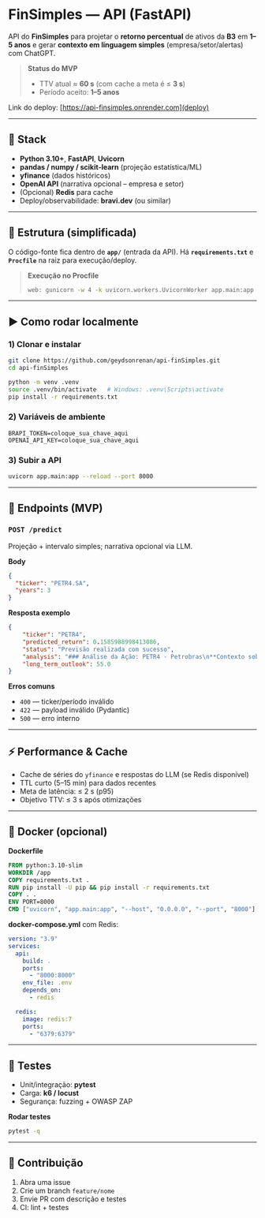# FinSimples — API (FastAPI)

API do **FinSimples** para projetar o **retorno percentual** de ativos da **B3** em **1–5 anos** e gerar **contexto em linguagem simples** (empresa/setor/alertas) com ChatGPT.

> **Status do MVP**
>
> * TTV atual ≈ **60 s** (com cache a meta é ≤ **3 s**)
> * Período aceito: **1–5 anos**

Link do deploy: [https://api-finsimples.onrender.com](deploy)

---

## 🔧 Stack

* **Python 3.10+**, **FastAPI**, **Uvicorn**
* **pandas / numpy / scikit-learn** (projeção estatística/ML)
* **yfinance** (dados históricos)
* **OpenAI API** (narrativa opcional – empresa e setor)
* (Opcional) **Redis** para cache
* Deploy/observabilidade: **bravi.dev** (ou similar)

---

## 📁 Estrutura (simplificada)

O código-fonte fica dentro de **`app/`** (entrada da API).
Há **`requirements.txt`** e **`Procfile`** na raiz para execução/deploy.

> **Execução no Procfile**
>
> ```bash
> web: gunicorn -w 4 -k uvicorn.workers.UvicornWorker app.main:app
> ```

---

## ▶️ Como rodar localmente

### 1) Clonar e instalar

```bash
git clone https://github.com/geydsonrenan/api-finSimples.git
cd api-finSimples

python -m venv .venv
source .venv/bin/activate   # Windows: .venv\Scripts\activate
pip install -r requirements.txt
```

### 2) Variáveis de ambiente

```env
BRAPI_TOKEN=coloque_sua_chave_aqui
OPENAI_API_KEY=coloque_sua_chave_aqui
```

### 3) Subir a API

```bash
uvicorn app.main:app --reload --port 8000
```

---

## 🔌 Endpoints (MVP)

### `POST /predict`

Projeção + intervalo simples; narrativa opcional via LLM.

**Body**

```json
{
  "ticker": "PETR4.SA",
  "years": 3
}
```

**Resposta exemplo**

```json
{
    "ticker": "PETR4",
    "predicted_return": 0.1585988998413086,
    "status": "Previsão realizada com sucesso",
    "analysis": "### Análise da Ação: PETR4 - Petrobras\n**Contexto sobre a empresa**\nA Petrobras é a maior empresa de petróleo e gás do Brasil, atuando no setor de energia há mais de 60 anos. Ela é responsável por grande parte da produção, refino e distribuição de combustíveis fósseis no país, sendo uma das líderes do setor na América Latina.\n**Explicação do Resultado:**\nO indicador P/L em torno de 8,6 sugere que a ação está sendo negociada a múltiplos razoáveis em relação ao seu lucro, o que pode indicar uma certa atratividade de preço. A previsão de retorno anual de 15,86% é elevada, mas é importante destacar que o setor de energia, especialmente petróleo, é exposto a volatilidade de preços internacionais e riscos políticos no Brasil. Como analista conservador, considero difícil manter retornos tão altos de forma sustentável, especialmente em um setor tradicionalmente estável, mas sujeito a ciclos econômicos e mudanças regulatórias. Portanto, a projeção deve ser ajustada para refletir um cenário mais realista ao longo de cinco anos.\n**Prós de Investir:**\n- Forte presença de mercado e liderança no setor de energia.\n- Potencial de bons dividendos devido à lucratividade da empresa.\n**Contras de Investir:**\n- Alta exposição a riscos regulatórios e políticos no Brasil.\n- Forte dependência de preços internacionais do petróleo, que são voláteis.",
    "long_term_outlook": 55.0
}
```

**Erros comuns**

* `400` — ticker/período inválido
* `422` — payload inválido (Pydantic)
* `500` — erro interno

---

## ⚡ Performance & Cache

* Cache de séries do `yfinance` e respostas do LLM (se Redis disponível)
* TTL curto (5–15 min) para dados recentes
* Meta de latência: ≤ 2 s (p95)
* Objetivo TTV: ≤ 3 s após otimizações

---

## 🐳 Docker (opcional)

**Dockerfile**

```dockerfile
FROM python:3.10-slim
WORKDIR /app
COPY requirements.txt .
RUN pip install -U pip && pip install -r requirements.txt
COPY . .
ENV PORT=8000
CMD ["uvicorn", "app.main:app", "--host", "0.0.0.0", "--port", "8000"]
```

**docker-compose.yml** com Redis:

```yaml
version: "3.9"
services:
  api:
    build: .
    ports:
      - "8000:8000"
    env_file: .env
    depends_on:
      - redis

  redis:
    image: redis:7
    ports:
      - "6379:6379"
```

---

## 🧪 Testes

* Unit/integração: **pytest**
* Carga: **k6 / locust**
* Segurança: fuzzing + OWASP ZAP

**Rodar testes**

```bash
pytest -q
```

---

## 🤝 Contribuição

1. Abra uma issue
2. Crie um branch `feature/nome`
3. Envie PR com descrição e testes
4. CI: lint + testes

